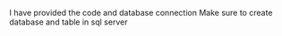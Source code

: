 I have provided the code and database connection
Make sure to create database and table in sql server
